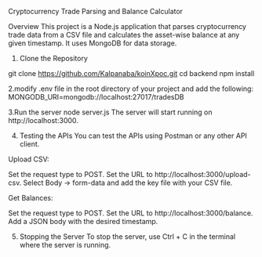 Cryptocurrency Trade Parsing and Balance Calculator

Overview
This project is a Node.js application that parses cryptocurrency trade data from a CSV file and calculates the asset-wise balance at any given timestamp. It uses MongoDB for data storage.



1. Clone the Repository

git clone https://github.com/Kalpanaba/koinXpoc.git
cd backend
npm install


2.modify  .env file in the root directory of your project and add the following:
MONGODB_URI=mongodb://localhost:27017/tradesDB


3.Run the server 
node server.js
The server will start running on http://localhost:3000.


4. Testing the APIs
You can test the APIs using Postman or any other API client.

Upload CSV:

Set the request type to POST.
Set the URL to http://localhost:3000/upload-csv.
Select Body -> form-data and add the key file with your CSV file.

Get Balances:

Set the request type to POST.
Set the URL to http://localhost:3000/balance.
Add a JSON body with the desired timestamp.


5. Stopping the Server
To stop the server, use Ctrl + C in the terminal where the server is running.
